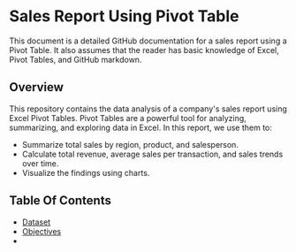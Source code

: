 # Sales Report Using Pivot Table
This document is a detailed GitHub documentation for a sales report using a Pivot Table. It also assumes that the reader has basic knowledge of Excel, Pivot Tables, and GitHub markdown.

## Overview
This repository contains the data analysis of a company's sales report using Excel Pivot Tables. Pivot Tables are a powerful tool for analyzing, summarizing, and exploring data in Excel. In this report, we use them to:
* Summarize total sales by region, product, and salesperson.
* Calculate total revenue, average sales per transaction, and sales trends over time.
* Visualize the findings using charts.

## Table Of Contents
* [Dataset](#dataset)
* [Objectives](#objectives)
* 
